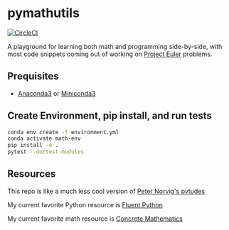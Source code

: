 # pymathutils

[![CircleCI](https://circleci.com/gh/kylekizirian/math-playground.svg?style=svg)](https://circleci.com/gh/kylekizirian/pymathutils)

A playground for learning both math and programming side-by-side, with most
code snippets coming out of working on
[Project Euler](https://projecteuler.net/) problems.

## Prequisites

- [Anaconda3](https://www.anaconda.com/download/#macos) or
[Miniconda3](https://conda.io/miniconda.html)

## Create Environment, pip install, and run tests

```bash
conda env create -f environment.yml
conda activate math-env
pip install -e .
pytest --doctest-modules
```

## Resources

This repo is like a much less cool version of 
[Peter Norvig's pytudes](https://github.com/norvig/pytudes)

My current favorite Python resource is
[Fluent Python](https://www.amazon.com/Fluent-Python-Concise-Effective-Programming/dp/1491946008)

My current favorite math resource is
[Concrete Mathematics](https://www.amazon.com/Concrete-Mathematics-Foundation-Computer-Science/dp/0201558025)